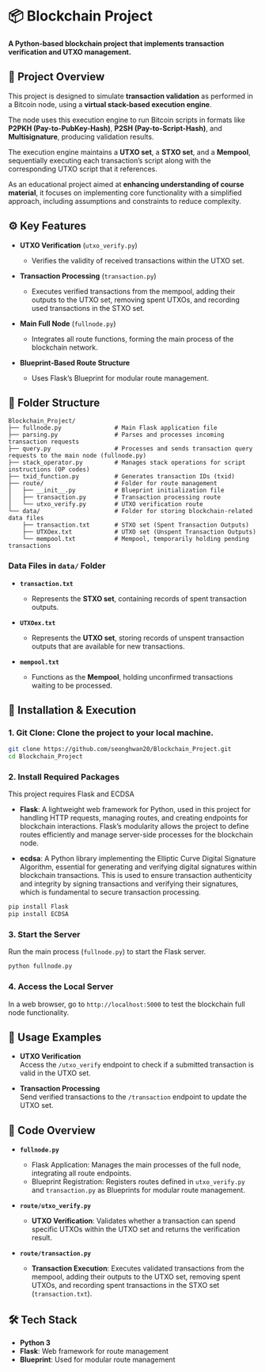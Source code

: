 # 📦 Blockchain Project

**A Python-based blockchain project that implements transaction verification and UTXO management.**

## 📜 Project Overview

This project is designed to simulate **transaction validation** as performed in a Bitcoin node, 
using a **virtual stack-based execution engine**. 

The node uses this execution engine to run Bitcoin scripts in formats like 
**P2PKH (Pay-to-PubKey-Hash)**, **P2SH (Pay-to-Script-Hash)**, and **Multisignature**, 
producing validation results.

The execution engine maintains a **UTXO set**, a **STXO set**, and a **Mempool**, 
sequentially executing each transaction’s script along with the corresponding UTXO script that it references.

As an educational project aimed at **enhancing understanding of course material**, 
it focuses on implementing core functionality with a simplified approach, 
including assumptions and constraints to reduce complexity.

## ⚙️ Key Features

- **UTXO Verification** (`utxo_verify.py`)  
  - Verifies the validity of received transactions within the UTXO set.

- **Transaction Processing** (`transaction.py`)  
  - Executes verified transactions from the mempool, adding their outputs to the UTXO set, removing spent UTXOs, and recording used transactions in the STXO set.

- **Main Full Node** (`fullnode.py`)  
  - Integrates all route functions, forming the main process of the blockchain network.

- **Blueprint-Based Route Structure**  
  - Uses Flask’s Blueprint for modular route management.

## 📂 Folder Structure

```plaintext
Blockchain_Project/
├── fullnode.py               # Main Flask application file
├── parsing.py                # Parses and processes incoming transaction requests
├── query.py                  # Processes and sends transaction query requests to the main node (fullnode.py)
├── stack_operator.py         # Manages stack operations for script instructions (OP codes)
├── txid_function.py          # Generates transaction IDs (txid)   
├── route/                    # Folder for route management
│   ├── __init__.py           # Blueprint initialization file
│   ├── transaction.py        # Transaction processing route
│   └── utxo_verify.py        # UTXO verification route
└── data/                     # Folder for storing blockchain-related data files
    ├── transaction.txt       # STXO set (Spent Transaction Outputs)
    ├── UTXOex.txt            # UTXO set (Unspent Transaction Outputs)
    └── mempool.txt           # Mempool, temporarily holding pending transactions
```

### Data Files in `data/` Folder

- **`transaction.txt`**  
  - Represents the **STXO set**, containing records of spent transaction outputs.

- **`UTXOex.txt`**  
  - Represents the **UTXO set**, storing records of unspent transaction outputs that are available for new transactions.

- **`mempool.txt`**  
  - Functions as the **Mempool**, holding unconfirmed transactions waiting to be processed.

## 🚀 Installation & Execution

### 1. Git Clone: Clone the project to your local machine.

```bash
git clone https://github.com/seonghwan20/Blockchain_Project.git
cd Blockchain_Project
```

### 2. Install Required Packages

This project requires Flask and ECDSA

- **Flask**: A lightweight web framework for Python, used in this project for handling HTTP requests, managing routes, and creating endpoints for blockchain interactions. Flask’s modularity allows the project to define routes efficiently and manage server-side processes for the blockchain node.
  
- **ecdsa**: A Python library implementing the Elliptic Curve Digital Signature Algorithm, essential for generating and verifying digital signatures within blockchain transactions. This is used to ensure transaction authenticity and integrity by signing transactions and verifying their signatures, which is fundamental to secure transaction processing.

```bash
pip install Flask
pip install ECDSA
```

### 3. Start the Server

Run the main process (`fullnode.py`) to start the Flask server.

```bash
python fullnode.py
```

### 4. Access the Local Server

In a web browser, go to `http://localhost:5000` to test the blockchain full node functionality.

## 📌 Usage Examples

- **UTXO Verification**  
  Access the `/utxo_verify` endpoint to check if a submitted transaction is valid in the UTXO set.

- **Transaction Processing**  
  Send verified transactions to the `/transaction` endpoint to update the UTXO set.

## 🔨 Code Overview

- **`fullnode.py`**
  - Flask Application: Manages the main processes of the full node, integrating all route endpoints.
  - Blueprint Registration: Registers routes defined in `utxo_verify.py` and `transaction.py` as Blueprints for modular route management.

- **`route/utxo_verify.py`**
  - **UTXO Verification**: Validates whether a transaction can spend specific UTXOs within the UTXO set and returns the verification result.

- **`route/transaction.py`**
  - **Transaction Execution**: Executes validated transactions from the mempool, adding their outputs to the UTXO set, removing spent UTXOs, and recording spent transactions in the STXO set (`transaction.txt`).


## 🛠 Tech Stack

- **Python 3**
- **Flask**: Web framework for route management
- **Blueprint**: Used for modular route management
